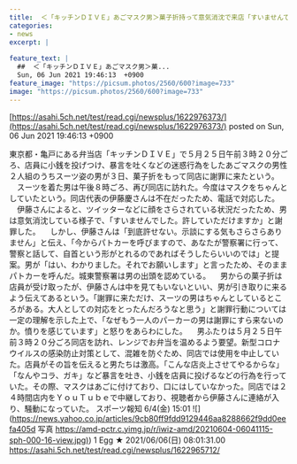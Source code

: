 ```yaml
---
title:  ＜「キッチンＤＩＶＥ」あごマスク男＞菓子折持って意気消沈で来店「すいませんでした。許していただけますか★7  
categories:
- news
excerpt: |
  
feature_text: |
  ##  ＜「キッチンＤＩＶＥ」あごマスク男＞菓...
  Sun, 06 Jun 2021 19:46:13  +0900
feature_image: "https://picsum.photos/2560/600?image=733"
image: "https://picsum.photos/2560/600?image=733"
---
```


[https://asahi.5ch.net/test/read.cgi/newsplus/1622976373/](https://asahi.5ch.net/test/read.cgi/newsplus/1622976373/)
posted on Sun, 06 Jun 2021 19:46:13  +0900

<!--more-->

東京都・亀戸にある弁当店「キッチンＤＩＶＥ」で５月２５日午前３時２０分ごろ、店員に小銭を投げつけ、暴言を吐くなどの迷惑行為をしたあごマスクの男性２人組のうちスーツ姿の男が３日、菓子折をもって同店に謝罪に来たという。 　スーツを着た男は午後８時ごろ、再び同店に訪れた。今度はマスクをちゃんとしていたという。同店代表の伊藤慶さんは不在だったため、電話で対応した。 　伊藤さんによると、ツイッターなどに顔をさらされている状況だったため、男は意気消沈している様子で、「すいませんでした。許していただけますか」と謝罪した。 　しかし、伊藤さんは「到底許せない。示談にする気もさらさらありません」と伝え、「今からパトカーを呼びますので、あなたが警察署に行って、警察と話して、自首という形がとれるのであればそうしたらいいのでは」と提案。男が「はい、わかりました。それでお願いします」と言ったため、そのままパトカーを呼んだ。城東警察署は男の出頭を認めている。 　男からの菓子折は店員が受け取ったが、伊藤さんは中を見てもいないといい、男が引き取りに来るよう伝えてあるという。「謝罪に来ただけ、スーツの男はちゃんとしているところがある。大人としての対応をとったんだろうなと思う」と謝罪行動については一定の理解を示した上で、「なぜもう一人のパーカーの男は謝罪にすら来ないのか。憤りを感じています」と怒りをあらわにした。 　男ふたりは５月２５日午前３時２０分ごろ同店を訪れ、レンジでお弁当を温めるよう要望。新型コロナウイルスの感染防止対策として、混雑を防ぐため、同店では使用を中止していた。店員がその旨を伝えると男たちは激高。「こんな店炎上させてやるからな」「なんやコラ、ガキ」など暴言を吐き、小銭を店員に投げるなどの行為を行っていた。その際、マスクはあごに付けており、口にはしていなかった。同店では２４時間店内をＹｏｕＴｕｂｅで中継しており、視聴者から伊藤さんに連絡が入り、騒動になっていた。 スポーツ報知 6/4(金) 15:01 ![](https://news.yahoo.co.jp/articles/9cb80ff9fdd9129446aa8288662f9dd0eefa405d 写真 [https://amd-pctr.c.yimg.jp/r/iwiz-amd/20210604-06041115-sph-000-16-view.jpg)](https://amd-pctr.c.yimg.jp/r/iwiz-amd/20210604-06041115-sph-000-16-view.jpg)) 1 Egg ★ 2021/06/06(日) 08:01:31.00 https://asahi.5ch.net/test/read.cgi/newsplus/1622965712/

